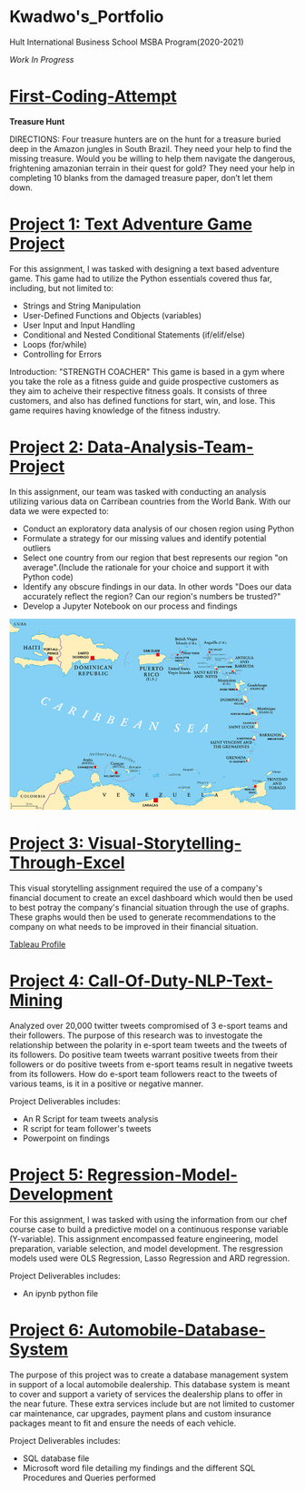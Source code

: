 # Kwadwo's_Portfolio
Hult International Business School MSBA Program(2020-2021)

*Work In Progress*

# [First-Coding-Attempt](https://github.com/kwadwo-kyei/First-Coding-Attempt)
**Treasure Hunt**

DIRECTIONS: Four treasure hunters are on the hunt for a treasure buried deep in the Amazon jungles in South Brazil. They need your help to find the missing treasure. Would you be willing to help them navigate the dangerous, frightening amazonian terrain in their quest for gold? They need your help in completing 10 blanks from the damaged treasure paper, don’t let them down.

# [Project 1: Text Adventure Game Project](https://github.com/kwadwo-kyei/Text-Adventure-Game-Project)
For this assignment, I was tasked with designing a text based adventure game. This game had to utilize the Python essentials covered thus far, including, but not limited to: 
- Strings and String Manipulation
- User-Defined Functions and Objects (variables)
- User Input and Input Handling
- Conditional and Nested Conditional Statements (if/elif/else)
- Loops (for/while)
- Controlling for Errors

Introduction: "STRENGTH COACHER"
    This game is based in a gym where you take the role as a fitness guide and guide prospective customers as they aim to acheive their respective fitness goals. It consists of three customers, and also has defined functions for start, win, and lose. This game requires having knowledge of the fitness industry.

# [Project 2: Data-Analysis-Team-Project](https://github.com/kwadwo-kyei/Data-Analysis-Team-Project)

In this assignment, our team was tasked with conducting an analysis utilizing various data on Carribean countries from the World Bank. With our data we were expected to:

* Conduct an exploratory data analysis of our chosen region using Python
* Formulate a strategy for our missing values and identify potential outliers
* Select one country from our region that best represents our region "on average".(Include the rationale for your choice and support it with Python code)
* Identify any obscure findings in our data. In other words "Does our data accurately reflect the region? Can our region's numbers be trusted?"
* Develop a Jupyter Notebook on our process and findings 

![Carribean Map](https://github.com/kwadwo-kyei/Kwadwo_Portfolio/blob/main/image/GITHUB%20PIC.png)


# [Project 3: Visual-Storytelling-Through-Excel](https://github.com/kwadwo-kyei/Visual-Storytelling-Through-Excel)
This visual storytelling assignment required the use of a company's financial document to
create an excel dashboard which would then be used to best potray the company's financial
situation through the use of graphs. These graphs would then be used to generate recommendations 
to the company on what needs to be improved in their financial situation.

[Tableau Profile](https://public.tableau.com/profile/kwadwo1887#!/)

# [Project 4: Call-Of-Duty-NLP-Text-Mining](https://github.com/kwadwo-kyei/Call-Of-Duty-NLP-Text-Mining)
Analyzed over 20,000 twitter tweets compromised of 3 e-sport teams and their followers. The purpose of this research was to investogate the relationship between the polarity in e-sport team tweets and the tweets of its followers. Do positive team tweets warrant positive tweets from their followers or do positive tweets from e-sport teams result in negative tweets from its followers. How do e-sport team followers react to the tweets of various teams, is it in a positive or negative manner.

Project Deliverables includes:
- An R Script for team tweets analysis
- R script for team follower's tweets
- Powerpoint on findings

# [Project 5: Regression-Model-Development](https://github.com/kwadwo-kyei/Regression-Model-Development)
For this assignment, I was tasked with using the information from our chef course case to build a predictive model on a continuous response variable (Y-variable). This assignment encompassed feature engineering, model preparation, variable selection, and model development. The resgression models used were OLS Regression, Lasso Regression and ARD regression.

Project Deliverables includes:
- An ipynb python file

# [Project 6: Automobile-Database-System](https://github.com/kwadwo-kyei/Automobile-Database-System)
The purpose of this project was to create a database management system in support of a local automobile dealership. This database system is meant to cover and support a variety of services the dealership plans to offer in the near future. These extra services include but are not limited to customer car maintenance, car upgrades, payment plans and custom insurance packages meant to fit and ensure the needs of each vehicle. 

Project Deliverables includes:
- SQL database file
- Microsoft word file detailing my findings and the different SQL Procedures and Queries performed
